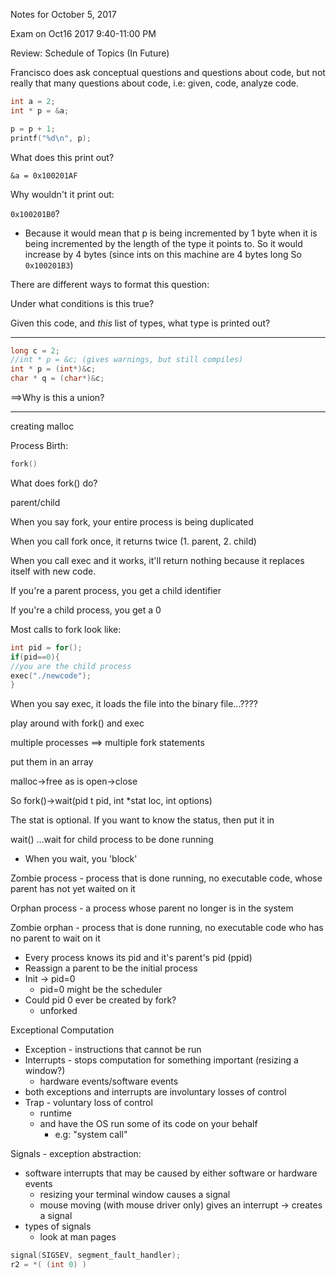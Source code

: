 Notes for October 5, 2017

Exam on Oct16 2017 9:40-11:00 PM

Review: Schedule of Topics (In Future)

Francisco does ask conceptual questions and questions about code, but not really that many questions about code, i.e: given, code, analyze code.
```C
int a = 2;
int * p = &a;

p = p + 1;
printf("%d\n", p);
```
What does this print out?

``` &a = 0x100201AF ```

Why wouldn't it print out: 

``` 0x100201B0 ```?
 - Because it would mean that p is being incremented by 1 byte when it is being incremented by the length of the type it points to. So it would increase by 4 bytes (since ints on this machine are 4 bytes long So ``` 0x100201B3 ```)
 
 There are different ways to format this question:
 
 Under what conditions is this true?
 
 Given this code, and *this* list of types, what type is printed out?
 
  ---------------------------------------------------------------------------------------------------
 ```C
 long c = 2;
 //int * p = &c; (gives warnings, but still compiles)
 int * p = (int*)&c;
 char * q = (char*)&c;
 ```
 
 ==>Why is this a union?
 
 -----------------------------------------------------------------------------------------------------
 creating malloc
 
 Process Birth:
 
 ```C
 fork()
 ```
 What does fork() do?
 
 parent/child
 
 When you say fork, your entire process is being duplicated
 
 When you call fork once, it returns twice (1. parent, 2. child)
 
 When you call exec and it works, it'll return nothing because it replaces itself with new code.
 
 If you're a parent process, you get a child identifier
 
 If you're a child process, you get a 0
 
 Most calls to fork look like:
 ```C
 int pid = for();
 if(pid==0){
 //you are the child process 
 exec("./newcode");
 }
 ```
 When you say exec, it loads the file into the binary file...????
 
 play around with fork() and exec
 
 multiple processes ==> multiple fork statements
 
 put them in an array
 
 malloc->free as is open->close
 
 So fork()->wait(pid t pid, int *stat loc, int options)
 
 The stat is optional. If you want to know the status, then put it in
 
 wait() ...wait for child process to be done running
 
  - When you wait, you 'block'
  
Zombie process - process that is done running, no executable code, whose parent has not yet  waited on it

Orphan process - a process whose parent no longer is in the system
 
Zombie orphan - process that is done running, no executable code who has no parent to wait on it
 
  - Every process knows its pid and it's parent's pid (ppid)
  - Reassign a parent to be the initial process
  - Init -> pid=0
    - pid=0 might be the scheduler
  - Could pid 0 ever be created by fork?
    - unforked
    
Exceptional Computation
  - Exception - instructions that cannot be run
  - Interrupts - stops computation for something important (resizing a window?)
    - hardware events/software events
  - both exceptions and interrupts are involuntary losses of control
  - Trap - voluntary loss of control
    - runtime
    - and have the OS run some of its code on your behalf
      - e.g: "system call"
 
Signals - exception abstraction:
  - software interrupts that may be caused by either software or hardware events
    - resizing your terminal window causes a signal
    - mouse moving (with mouse driver only) gives an interrupt -> creates a signal
  - types of signals
    - look at man pages
     
 ```C
 signal(SIGSEV, segment_fault_handler);
 r2 = *( (int 0) )
 
 
